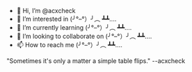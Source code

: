 - 👋 Hi, I’m @acxcheck
- 👀 I’m interested in (╯°–°）╯︵ ┻┻....
- 🌱 I’m currently learning (╯°–°）╯︵ ┻┻....
- 💞️ I’m looking to collaborate on (╯°–°）╯︵ ┻┻....
- 📫 How to reach me (╯°–°）╯︵ ┻┻....

<!---
acxcheck/acxcheck is a ✨ special ✨ repository because its `README.md` (this file) appears on your GitHub profile.
You can click the Preview link to take a look at your changes.
--->

"Sometimes it's only a matter a simple table flips."
                                            --acxcheck
